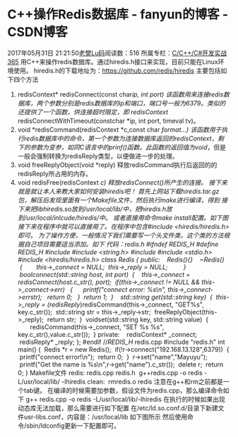 # C++操作Redis数据库 - fanyun的博客 - CSDN博客
2017年05月31日 21:21:50[老樊Lu码](https://me.csdn.net/fanyun_01)阅读数：516
所属专栏：[C/C++/C#开发实战365](https://blog.csdn.net/column/details/c-plus-plus-01.html)
用C++来操作redis数据库。通过hiredis.h接口来实现，目前只能在Linux环境使用。
hiredis.h的下载地址为：https://github.com/redis/hiredis
主要包括如下四个方法
1. redisContext* redisConnect(const char*ip, int port)
该函数用来连接redis数据库，两个参数分别是redis数据库的ip和端口，端口号一般为6379。类似的还提供了一个函数，供连接超时限定，即
redisContext* redisConnectWithTimeout(constchar *ip, int port, timeval tv)。
2. void *redisCommand(redisContext *c,const char *format...)
该函数用于执行redis数据库中的命令，第一个参数为连接数据库返回的redisContext，剩下的参数为变参，如同C语言中的prinf()函数。此函数的返回值为void*，但是一般会强制转换为redisReply类型，以便做进一步的处理。
3. void freeReplyObject(void *reply)
释放redisCommand执行后返回的的redisReply所占用的内存。
4. void redisFree(redisContext *c)
释放redisConnect()所产生的连接。
接下来就是就让本人来教大家如何安装hiredis吧！
首先上网站下载hiredis.tar.gz包，解压后发现里面有一个Makefile文件，然后执行make进行编译，得到
接下来把libhiredis.so放到/usr/local/lib/中，把hiredis.h放到/usr/local/inlcude/hiredis/中。
或者直接用命令make install配置。如下图
接下来在程序中就可以直接用了。在程序中包含#include <hiredis/hiredis.h>即可。
为了操作方便，一般情况下我们需要写一个头文件类，这个类的方法根据自己项目需要适当添加。如下
代码：redis.h
#ifndef _REDIS_H_
#define _REDIS_H_
#include <iostream>
#include <string.h>
#include <string>
#include <stdio.h>
#include <hiredis/hiredis.h>
class Redis
{
public:
   Redis(){}
   ~Redis()
 {
       this->_connect = NULL;
 this->_reply = NULL;        
 }
 boolconnect(std::string host, int port)
 {
   this->_connect = redisConnect(host.c_str(), port);
 if(this->_connect != NULL && this->_connect->err)
  {
     printf("connect error: %s\n", this->_connect->errstr);
  return 0;
  }
 return 1;
 }
   std::string get(std::string key)
 {
 this->_reply = (redisReply*)redisCommand(this->_connect, "GET%s", key.c_str());
 std::string str = this->_reply->str;
 freeReplyObject(this->_reply);
 return str;
 }
 voidset(std::string key, std::string value)
 {
       redisCommand(this->_connect, "SET %s %s", key.c_str(),value.c_str());
 }
private:
   redisContext* _connect;
 redisReply* _reply;
};
#endif //_REDIS_H_
redis.cpp
#include "redis.h"
int main()
{
 Redis *r = new Redis();
 if(!r->connect("192.168.13.128",6379))
 {
 printf("connect error!\n");
 return 0;
 }
 r->set("name","Mayuyu");
 printf("Get the name is %s\n",r->get("name").c_str());
 delete r;
 return 0;
}
Makefile文件
redis: redis.cpp redis.h
 g++redis.cpp -o redis -L/usr/local/lib/ -lhiredis
clean:
 rmredis.o redis
注意在g++和rm之前都是一个tab键。
在编译的时候需要加参数，假设文件为redis.cpp，那么编译命令如下
g++ redis.cpp -o redis -L/usr/local/lib/-lhiredis
在执行的时候如果出现动态库无法加载，那么需要进行如下配置
在/etc/ld.so.conf.d/目录下新建文件usr-libs.conf，内容是：/usr/local/lib
如下图所示
然后使用命令/sbin/ldconfig更新一下配置即可。

